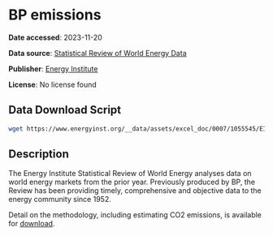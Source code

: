 # BP emissions

**Date accessed**: 2023-11-20

**Data source**: [Statistical Review of World Energy Data](https://www.energyinst.org/statistical-review/resources-and-data-downloads)

**Publisher**: [Energy Institute](https://www.energyinst.org/)

**License**: No license found

## Data Download Script
```sh
wget https://www.energyinst.org/__data/assets/excel_doc/0007/1055545/EI-stats-review-all-data.xlsx
```

## Description

The Energy Institute Statistical Review of World Energy analyses data on world energy markets from the prior year. Previously produced by BP, the Review has been providing timely, comprehensive and objective data to the energy community since 1952.


Detail on the methodology, including estimating CO2 emissions, is available for [download](https://www.bp.com/content/dam/bp/business-sites/en/global/corporate/pdfs/energy-economics/statistical-review/bp-stats-review-2022-methodology.pdf).